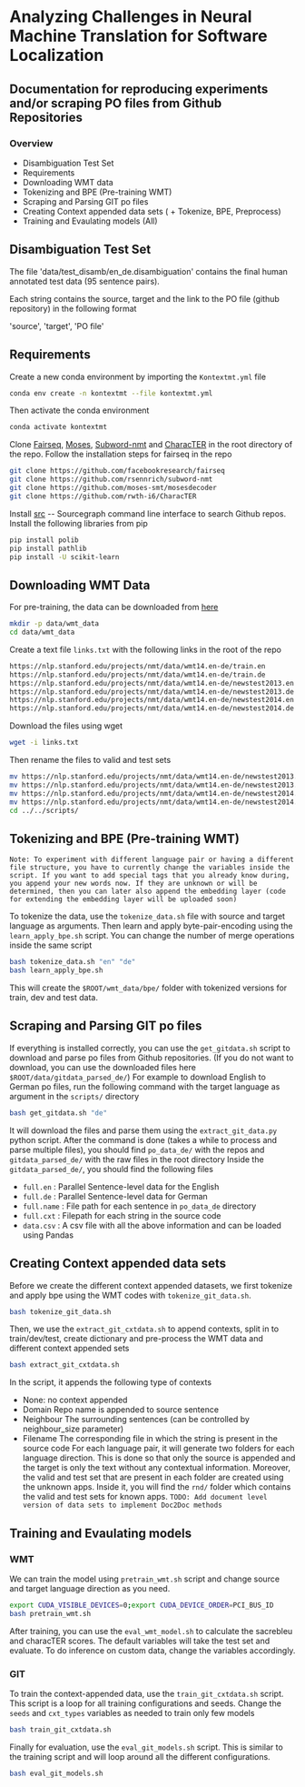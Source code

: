 # Analyzing Challenges in Neural Machine Translation for Software Localization
## Documentation for reproducing experiments and/or scraping PO files from Github Repositories
### Overview
- Disambiguation Test Set
- Requirements
- Downloading WMT data
- Tokenizing and BPE (Pre-training WMT)
- Scraping and Parsing GIT po files
- Creating Context appended data sets ( + Tokenize, BPE, Preprocess)
- Training and Evaulating models (All)

## Disambiguation Test Set
The file 'data/test_disamb/en_de.disambiguation' contains the final human annotated test data (95 sentence pairs).

Each string contains the source, target and the link to the PO file (github repository) in the following format

'source', 'target', 'PO file'

## Requirements
Create a new conda environment by importing the `Kontextmt.yml` file
```sh
conda env create -n kontextmt --file kontextmt.yml
```
Then activate the conda environment
```sh
conda activate kontextmt
```
Clone [Fairseq](https://github.com/facebookresearch/fairseq), [Moses](https://github.com/moses-smt/mosesdecoder), [Subword-nmt](https://github.com/rsennrich/subword-nmt) and [CharacTER](https://github.com/rwth-i6/CharacTER) in the root directory of the repo. Follow the installation steps for fairseq in the repo
```sh
git clone https://github.com/facebookresearch/fairseq
git clone https://github.com/rsennrich/subword-nmt
git clone https://github.com/moses-smt/mosesdecoder
git clone https://github.com/rwth-i6/CharacTER
```
Install [src](https://github.com/sourcegraph/src-cli) -- Sourcegraph command line interface to search Github repos.
Install the following libraries from pip
```sh
pip install polib
pip install pathlib
pip install -U scikit-learn
```
## Downloading WMT Data
For pre-training, the data can be downloaded from [here](https://nlp.stanford.edu/projects/nmt/)
```sh
mkdir -p data/wmt_data
cd data/wmt_data
```
Create a text file `links.txt` with the following links in the root of the repo
```sh
https://nlp.stanford.edu/projects/nmt/data/wmt14.en-de/train.en
https://nlp.stanford.edu/projects/nmt/data/wmt14.en-de/train.de
https://nlp.stanford.edu/projects/nmt/data/wmt14.en-de/newstest2013.en
https://nlp.stanford.edu/projects/nmt/data/wmt14.en-de/newstest2013.de
https://nlp.stanford.edu/projects/nmt/data/wmt14.en-de/newstest2014.en
https://nlp.stanford.edu/projects/nmt/data/wmt14.en-de/newstest2014.de
```
Download the files using wget
```sh
wget -i links.txt
```
Then rename the files to valid and test sets
```sh
mv https://nlp.stanford.edu/projects/nmt/data/wmt14.en-de/newstest2013.en valid.en
mv https://nlp.stanford.edu/projects/nmt/data/wmt14.en-de/newstest2013.de valid.de
mv https://nlp.stanford.edu/projects/nmt/data/wmt14.en-de/newstest2014.en test.en
mv https://nlp.stanford.edu/projects/nmt/data/wmt14.en-de/newstest2014.de test.de
cd ../../scripts/
```
## Tokenizing and BPE (Pre-training WMT)
`Note: To experiment with different language pair or having a different file structure, you have to currently change the variables inside the script. If you want to add special tags that you already know during, you append your new words now. If they are unknown or will be determined, then you can later also append the embedding layer (code for extending the embedding layer will be uploaded soon)`

To tokenize the data, use the `tokenize_data.sh` file with source and target language as arguments. Then learn and apply byte-pair-encoding using the `learn_apply_bpe.sh` script. You can change the number of merge operations inside the same script
```sh
bash tokenize_data.sh "en" "de"
bash learn_apply_bpe.sh
```
This will create the `$ROOT/wmt_data/bpe/` folder with tokenized versions for train, dev and test data.
## Scraping and Parsing GIT po files
If everything is installed correctly, you can use the `get_gitdata.sh` script to download and parse po files from Github repositories. (If you do not want to download, you can use the downloaded files here `$ROOT/data/gitdata_parsed_de/`)
For example to download English to German po files, run the following command with the target language as argument in the `scripts/` directory
```sh
bash get_gitdata.sh "de"
```
It will download the files and parse them using the `extract_git_data.py` python script.
After the command is done (takes a while to process and parse multiple files), you should find `po_data_de/` with the repos and `gitdata_parsed_de/` with the raw files in the root directory
Inside the `gitdata_parsed_de/`, you should find the following files
- `full.en` : Parallel Sentence-level data for the English
- `full.de` : Parallel Sentence-level data for German
- `full.name` : File path for each sentence in `po_data_de` directory
- `full.cxt` : Filepath for each string in the source code
- `data.csv` : A csv file with all the above information and can be loaded using Pandas
## Creating Context appended data sets
Before we create the different context appended datasets, we first tokenize and apply bpe using the WMT codes with `tokenize_git_data.sh`.
```sh
bash tokenize_git_data.sh
```
Then, we use the `extract_git_cxtdata.sh` to append contexts, split in to train/dev/test, create dictionary and pre-process the WMT data and different context appended sets
```sh
bash extract_git_cxtdata.sh
```
In the script, it appends the following type of contexts
- None: no context appended
- Domain Repo name is appended to source sentence
- Neighbour The surrounding sentences (can be controlled by neighbour_size parameter)
- Filename The corresponding file in which the string is present in the source code
For each language pair, it will generate two folders for each language direction. This is done so that only the source is appended and the target is only the text without any contextual information.
Moreover, the valid and test set that are present in each folder are created using the unknown apps. Inside it, you will find the `rnd/` folder which contains the valid and test sets for known apps.
`TODO: Add document level version of data sets to implement Doc2Doc methods`
##  Training and Evaulating models
### WMT
We can train the model using `pretrain_wmt.sh` script and change source and target language direction as you need.
```sh
export CUDA_VISIBLE_DEVICES=0;export CUDA_DEVICE_ORDER=PCI_BUS_ID
bash pretrain_wmt.sh
```
After training, you can use the `eval_wmt_model.sh` to calculate the sacrebleu and characTER scores. The default variables will take the test set and evaluate. To do inference on custom data, change the variables accordingly.
### GIT
To train the context-appended data, use the `train_git_cxtdata.sh` script. This script is a loop for all training configurations and seeds. Change the `seeds` and `cxt_types` variables as needed to train only few models
```sh
bash train_git_cxtdata.sh
```
Finally for evaluation, use the `eval_git_models.sh` script. This is similar to the training script and will loop around all the different configurations.
```sh
bash eval_git_models.sh
```

